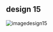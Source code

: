 ## design 15

![imagedesign15](https://github.com/slowy07/uiDesign/blob/main/design15/design15.png?raw=true)
